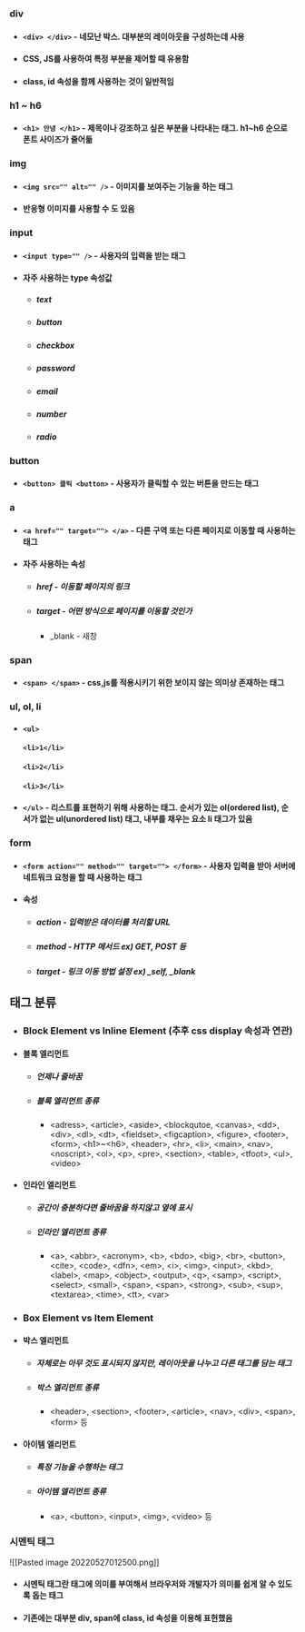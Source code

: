 ### div 
- #### `<div> </div>` - 네모난 박스. 대부분의 레이아웃을 구성하는데 사용
- #### CSS, JS를 사용하여 특정 부분을 제어할 때 유용함
- #### class, id 속성을 함께 사용하는 것이 일반적임


### h1 ~ h6
- #### `<h1> 안녕 </h1>` - 제목이나 강조하고 싶은 부분을 나타내는 태그.  h1~h6 순으로 폰트 사이즈가 줄어듦


### img
- #### `<img src="" alt="" />` - 이미지를 보여주는 기능을 하는 태그
- #### 반응형 이미지를 사용할 수 도 있음


### input 
- #### `<input type="" />` - 사용자의 입력을 받는 태그
- #### 자주 사용하는 type 속성값
	- ##### text
	- ##### button
	- ##### checkbox
	- ##### password
	- ##### email
	- ##### number
	- ##### radio


### button
- #### `<button> 클릭 <button>` - 사용자가 클릭할 수 있는 버튼을 만드는 태그


### a
- #### `<a href="" target=""> </a>` - 다른 구역 또는 다른 페이지로 이동할 때 사용하는 태그
- #### 자주 사용하는 속성
	- ##### href - 이동할 페이지의 링크
	- ##### target - 어떤 방식으로 페이지를 이동할 것인가
		- \_blank - 새창


### span
- #### `<span> </span>` - css,js를 적용시키기 위한 보이지 않는 의미상 존재하는 태그


### ul, ol, li
- #### `<ul>`
	#### `<li>1</li>`
	#### `<li>2</li>`
	#### `<li>3</li>`     
- #### `</ul>`   - 리스트를 표현하기 위해 사용하는 태그.  순서가 있는 ol(ordered list),  순서가 없는 ul(unordered list) 태그, 내부를 채우는 요소 li 태그가 있음


### form
- #### `<form action="" method="" target=""> </form>` - 사용자 입력을 받아 서버에 네트워크 요청을 할 때 사용하는 태그
- #### 속성
	- ##### action - 입력받은 데이터를 처리할 URL
	- ##### method - HTTP 메서드 ex) GET, POST 등
	- ##### target - 링크 이동 방법 설정  ex) \_self, \_blank


## 태그 분류
- ### Block Element vs Inline Element (추후 css display 속성과 연관)
- #### 블록 엘리먼트
	- ##### 언제나 줄바꿈
	- ##### 블록 엘리먼트 종류
		- \<adress>, \<article>, \<aside>, \<blockqutoe, \<canvas>, \<dd>, \<div>, \<dl>, \<dt>, \<fieldset>, \<figcaption>, \<figure>, \<footer>, \<form>, \<h1>~\<h6>, \<header>, \<hr>, \<li>, \<main>, \<nav>, \<noscript>, \<ol>, \<p>, \<pre>, \<section>, \<table>, \<tfoot>, \<ul>, \<video>
- #### 인라인 엘리먼트
	- ##### 공간이 충분하다면 줄바꿈을 하지않고 옆에 표시
	- ##### 인라인 엘리먼트 종류
		- \<a>, \<abbr>, \<acronym>, \<b>, \<bdo>, \<big>, \<br>, \<button>, \<cite>, \<code>, \<dfn>, \<em>, \<i>, \<img>, \<input>, \<kbd>, \<label>, \<map>, \<object>, \<output>, \<q>, \<samp>, \<script>, \<select>, \<small>, \<span>, \<span>, \<strong>, \<sub>, \<sup>, \<textarea>, \<time>, \<tt>, \<var>
- ### Box Element vs Item Element
- #### 박스 엘리먼트
	- ##### 자체로는 아무 것도 표시되지 않지만, 레이아웃을 나누고 다른 태그를 담는 태그
	- ##### 박스 엘리먼트 종류
		- \<header>, \<section>, \<footer>, \<article>, \<nav>, \<div>, \<span>, \<form> 등
- #### 아이템 엘리먼트
	- ##### 특정 기능을 수행하는 태그
	- ##### 아이템 엘리먼트 종류
		- \<a>, \<button>, \<input>, \<img>, \<video> 등

### 시멘틱 태그
![[Pasted image 20220527012500.png]]
- #### 시멘틱 태그란 태그에 의미를 부여해서 브라우저와 개발자가 의미를 쉽게 알 수 있도록 돕는 태그
- #### 기존에는 대부분 div, span에 class, id 속성을 이용해 표헌했음